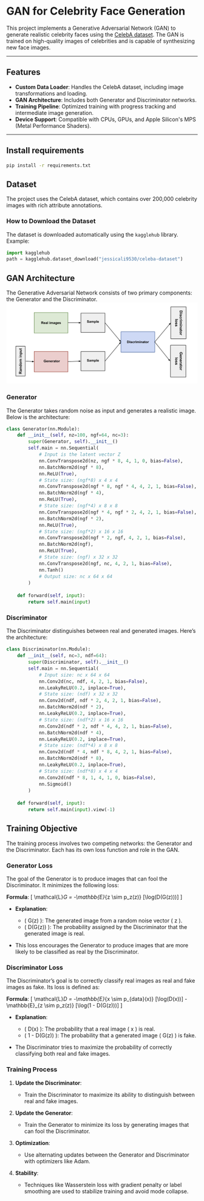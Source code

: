# GAN for Celebrity Face Generation

This project implements a Generative Adversarial Network (GAN) to generate realistic celebrity faces using the [CelebA dataset](https://mmlab.ie.cuhk.edu.hk/projects/CelebA.html). The GAN is trained on high-quality images of celebrities and is capable of synthesizing new face images.

---

## Features

- **Custom Data Loader**: Handles the CelebA dataset, including image transformations and loading.
- **GAN Architecture**: Includes both Generator and Discriminator networks.
- **Training Pipeline**: Optimized training with progress tracking and intermediate image generation.
- **Device Support**: Compatible with CPUs, GPUs, and Apple Silicon's MPS (Metal Performance Shaders).

---

## Install requirements

```bash
pip install -r requirements.txt
```

## Dataset

The project uses the CelebA dataset, which contains over 200,000 celebrity images with rich attribute annotations.

### How to Download the Dataset

The dataset is downloaded automatically using the `kagglehub` library. Example:

```python
import kagglehub
path = kagglehub.dataset_download("jessicali9530/celeba-dataset")
```

## GAN Architecture

The Generative Adversarial Network consists of two primary components: the Generator and the Discriminator.
![GAN Process](image.png)

### Generator

The Generator takes random noise as input and generates a realistic image. Below is the architecture:

```python
class Generator(nn.Module):
    def __init__(self, nz=100, ngf=64, nc=3):
        super(Generator, self).__init__()
        self.main = nn.Sequential(
            # Input is the latent vector Z
            nn.ConvTranspose2d(nz, ngf * 8, 4, 1, 0, bias=False),
            nn.BatchNorm2d(ngf * 8),
            nn.ReLU(True),
            # State size: (ngf*8) x 4 x 4
            nn.ConvTranspose2d(ngf * 8, ngf * 4, 4, 2, 1, bias=False),
            nn.BatchNorm2d(ngf * 4),
            nn.ReLU(True),
            # State size: (ngf*4) x 8 x 8
            nn.ConvTranspose2d(ngf * 4, ngf * 2, 4, 2, 1, bias=False),
            nn.BatchNorm2d(ngf * 2),
            nn.ReLU(True),
            # State size: (ngf*2) x 16 x 16
            nn.ConvTranspose2d(ngf * 2, ngf, 4, 2, 1, bias=False),
            nn.BatchNorm2d(ngf),
            nn.ReLU(True),
            # State size: (ngf) x 32 x 32
            nn.ConvTranspose2d(ngf, nc, 4, 2, 1, bias=False),
            nn.Tanh()
            # Output size: nc x 64 x 64
        )

    def forward(self, input):
        return self.main(input)
```
### Discriminator

The Discriminator distinguishes between real and generated images. Here’s the architecture:

```python
class Discriminator(nn.Module):
    def __init__(self, nc=3, ndf=64):
        super(Discriminator, self).__init__()
        self.main = nn.Sequential(
            # Input size: nc x 64 x 64
            nn.Conv2d(nc, ndf, 4, 2, 1, bias=False),
            nn.LeakyReLU(0.2, inplace=True),
            # State size: (ndf) x 32 x 32
            nn.Conv2d(ndf, ndf * 2, 4, 2, 1, bias=False),
            nn.BatchNorm2d(ndf * 2),
            nn.LeakyReLU(0.2, inplace=True),
            # State size: (ndf*2) x 16 x 16
            nn.Conv2d(ndf * 2, ndf * 4, 4, 2, 1, bias=False),
            nn.BatchNorm2d(ndf * 4),
            nn.LeakyReLU(0.2, inplace=True),
            # State size: (ndf*4) x 8 x 8
            nn.Conv2d(ndf * 4, ndf * 8, 4, 2, 1, bias=False),
            nn.BatchNorm2d(ndf * 8),
            nn.LeakyReLU(0.2, inplace=True),
            # State size: (ndf*8) x 4 x 4
            nn.Conv2d(ndf * 8, 1, 4, 1, 0, bias=False),
            nn.Sigmoid()
        )

    def forward(self, input):
        return self.main(input).view(-1)
```
## Training Objective

The training process involves two competing networks: the Generator and the Discriminator. Each has its own loss function and role in the GAN.

### Generator Loss

The goal of the Generator is to produce images that can fool the Discriminator. It minimizes the following loss:

**Formula**:
\[
\mathcal{L}_G = -\mathbb{E}_{z \sim p_z(z)} [\log(D(G(z)))]
\]

- **Explanation**:
  - \( G(z) \): The generated image from a random noise vector \( z \).
  - \( D(G(z)) \): The probability assigned by the Discriminator that the generated image is real.

- This loss encourages the Generator to produce images that are more likely to be classified as real by the Discriminator.

### Discriminator Loss

The Discriminator’s goal is to correctly classify real images as real and fake images as fake. Its loss is defined as:

**Formula**:
\[
\mathcal{L}_D = -\mathbb{E}_{x \sim p_{data}(x)} [\log(D(x))] - \mathbb{E}_{z \sim p_z(z)} [\log(1 - D(G(z)))]
\]

- **Explanation**:
  - \( D(x) \): The probability that a real image \( x \) is real.
  - \( 1 - D(G(z)) \): The probability that a generated image \( G(z) \) is fake.

- The Discriminator tries to maximize the probability of correctly classifying both real and fake images.

### Training Process

1. **Update the Discriminator**:
   - Train the Discriminator to maximize its ability to distinguish between real and fake images.

2. **Update the Generator**:
   - Train the Generator to minimize its loss by generating images that can fool the Discriminator.

3. **Optimization**:
   - Use alternating updates between the Generator and Discriminator with optimizers like Adam.

4. **Stability**:
   - Techniques like Wasserstein loss with gradient penalty or label smoothing are used to stabilize training and avoid mode collapse.

